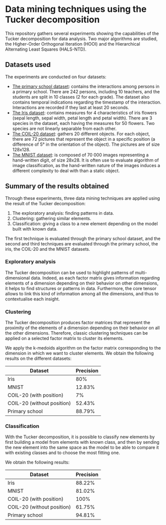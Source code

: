 # Data mining techniques using the Tucker decomposition

This repository gathers several experiments showing the capabilities of the Tucker decomposition for data analysis. Two major algorithms are studied, the Higher-Order Orthogonal Iteration (HOOI) and the Hierarchical Alternating Least Squares (HALS-NTD).

## Datasets used

The experiments are conducted on four datasets:
- [The primary school dataset](http://www.sociopatterns.org/datasets/primary-school-cumulative-networks/): contains the interactions among persons in a primary school. There are 242 persons, including 10 teachers, and the students are split in 10 classes (2 for each grade). The dataset also contains temporal indications regarding the timestamp of the interaction. Interactions are recorded if they last at least 20 seconds.
- [The Iris dataset](https://archive.ics.uci.edu/ml/datasets/iris): contains measures for 4 characteristics of iris flowers (sepal length, sepal width, petal length and petal width). There are 3 species in the dataset, each having the measures for 50 flowers. Two species are not linearly separable from each other.
- [The COIL-20 dataset](https://www.cs.columbia.edu/CAVE/software/softlib/coil-20.php): gathers 20 different objects. For each object, there are 72 pictures that represent the object in a specific position (a difference of 5° in the orientation of the object). The pictures are of size 128x128.  
- [The MNIST dataset](https://datahub.io/machine-learning/mnist_784): is composed of 70 000 images representing a hand-written digit, of size 28x28. It is often use to evaluate algorithm of image classification, as the hand-written nature of the images induces a different complexity to deal with than a static object.

## Summary of the results obtained

Through these experiments, three data mining techniques are applied using the result of the Tucker decomposition:
1. The exploratory analysis: finding patterns in data.
1. Clustering: gathering similar elements.
1. Classification: giving a class to a new element depending on the model built with known data.

The first technique is evaluated through the primary school dataset, and the second and third techniques are evaluated through the primary school, the iris, the COIL-20 and the MNIST datasets.

### Exploratory analysis

The Tucker decomposition can be used to highlight patterns of multi-dimensional data. Indeed, as each factor matrix gives information regarding elements of a dimension depending on their behavior on other dimensions, it helps to find structures or patterns in data. Furthermore, the core tensor allows to link this kind of information among all the dimensions, and thus to contextualise each insight.

### Clustering

The Tucker decomposition produces factor matrices that represent the proximity of the elements of a dimension depending on their behavior on all the other dimensions. Therefore, classic clustering techniques can be applied on a selected factor matrix to cluster its elements.

We apply the k-medoids algorithm on the factor matrix corresponding to the dimension in which we want to cluster elements. We obtain the following results on the different datasets:  

| Dataset  | Precision  |
|---|---|
| Iris  | 80%  |
| MNIST  | 12.83%  |
| COIL-20 (with position)  | 7%  |
| COIL-20 (without position)  | 52.43%  |
| Primary school  | 88.79%  |


### Classification

With the Tucker decomposition, it is possible to classify new elements by first building a model from elements with known class, and then by sending the new element into the same space as the model to be able to compare it with existing classes and to choose the most fitting one.

We obtain the following results: 

| Dataset  | Precision  |
|---|---|
| Iris  | 88.22%  |
| MNIST  | 81.02%  |
| COIL-20 (with position)  | 100%  |
| COIL-20 (without position)  | 61.75%  |
| Primary school  | 94.81%  |
